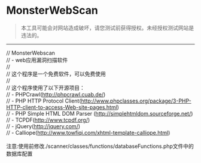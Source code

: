 # MonsterWebScan

>本工具可能会对网站造成破坏，请您测试前获得授权。未经授权测试网站是违法的。  
********
// MonsterWebscan  
// - web应用漏洞扫描软件  
//  
// 这个程序是一个免费软件，可以免费使用  
//  
// 这个程序使用了以下开源项目：  
// - PHPCrawl(http://phpcrawl.cuab.de/)  
// - PHP HTTP Protocol Client(http://www.phpclasses.org/package/3-PHP-HTTP-client-to-access-Web-site-pages.html)  
// - PHP Simple HTML DOM Parser (http://simplehtmldom.sourceforge.net/)  
// - TCPDF(http://www.tcpdf.org/)  
// - jQuery(http://jquery.com/)  
// - Calliope(http://www.towfiqi.com/xhtml-template-calliope.html)  
<br />
注意:使用前修改./scanner/classes/functions/databaseFunctions.php文件中的数据库配置  
